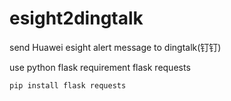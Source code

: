 # esight2dingtalk
send Huawei esight alert message to dingtalk(钉钉)

use python flask
requirement flask requests


```bash
pip install flask requests 
```
